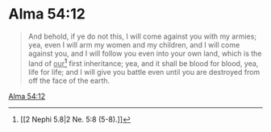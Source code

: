 # Alma 54:12

> And behold, if ye do not this, I will come against you with my armies; yea, even I will arm my women and my children, and I will come against you, and I will follow you even into your own land, which is the land of <u>our</u>[^a] first inheritance; yea, and it shall be blood for blood, yea, life for life; and I will give you battle even until you are destroyed from off the face of the earth.

[Alma 54:12](https://www.churchofjesuschrist.org/study/scriptures/bofm/alma/54?lang=eng&id=p12#p12)


[^a]: [[2 Nephi 5.8|2 Ne. 5:8 (5-8).]]
